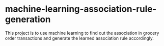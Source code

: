 # machine-learning-association-rule-generation
This project is to use machine learning to find out the association in grocery order transactions and generate the learned association rule accordingly.
